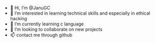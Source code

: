 - 👋 Hi, I’m @JanuGC
- 👀 I’m interested in learning technical skills and especially in ethical hacking 
- 🌱 I’m currently learning c language 
- 💞️ I’m looking to collaborate on new projects
- 📫 contact me through github

<!---
JanuGC/JanuGC is a ✨ special ✨ repository because its `README.md` (this file) appears on your GitHub profile.
You can click the Preview link to take a look at your changes.
--->
